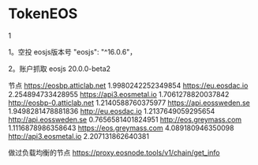 # TokenEOS

1

1。空投 
eosjs版本号
"eosjs": "^16.0.6"，


2。账户抓取 
eosjs 
20.0.0-beta2

节点
https://eosbp.atticlab.net
1.9980242252349854
https://eu.eosdac.io
2.254894733428955
https://api3.eosmetal.io
1.7061278820037842
http://eosbp-0.atticlab.net
1.2140588760375977
https://api.eossweden.se
1.9498281478881836
http://eu.eosdac.io
1.2137649059295654
http://api.eossweden.se
0.7656581401824951
http://eos.greymass.com
1.1116878986358643
https://eos.greymass.com
4.089180946350098
http://api3.eosmetal.io
2.207131862640381

做过负载均衡的节点
https://proxy.eosnode.tools/v1/chain/get_info